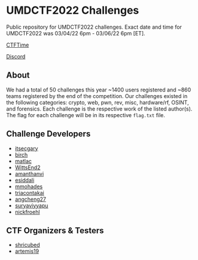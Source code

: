 # UMDCTF2022 Challenges
Public repository for UMDCTF2022 challenges. Exact date and time for UMDCTF2022 was 03/04/22 6pm - 03/06/22 6pm [ET]. 

[CTFTime](https://ctftime.org/event/1593)

[Discord](https://discord.gg/n65kg6KuYH)

## About
We had a total of 50 challenges this year ~1400 users registered and ~860 teams registered by the end of the competition.
Our challenges existed in the following categories: crypto, web, pwn, rev, misc, hardware/rf, OSINT, and forensics.
Each challenge is the respective work of the listed author(s). The flag for each challenge will be in its respective `flag.txt` file.

## Challenge Developers
  * [itsecgary](https://github.com/itsecgary)
  * [birch](https://github.com/aldenschmidt)
  * [matlac](https://github.com/mglac)
  * [WittsEnd2](https://github.com/WittsEnd2)
  * [amanthanvi](https://github.com/amanthanvi)
  * [esiddali](https://github.com/esiddali)
  * [mmohades](https://github.com/mmohades)
  * [triacontakai](https://github.com/triacontakai)
  * [angcheng27](https://github.com/angcheng27)
  * [suryaviyyapu](https://github.com/suryaviyyapu)
  * [nickfroehl](https://github.com/nickfroehl)
  
## CTF Organizers & Testers
  * [shricubed](https://github.com/shricubed)
  * [artemis19](https://github.com/artemis19)



